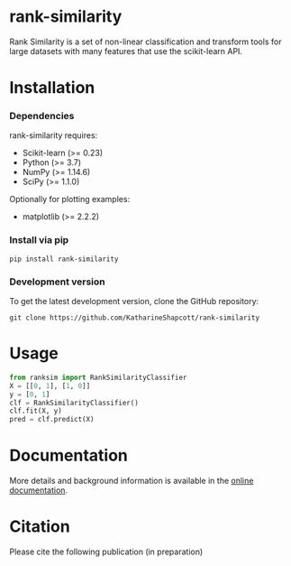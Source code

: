 # rank-similarity

Rank Similarity is a set of non-linear classification and transform tools for large datasets with many features that use the scikit-learn API. 

# Installation
### Dependencies
rank-similarity requires:

- Scikit-learn (>= 0.23)
- Python (>= 3.7)
- NumPy (>= 1.14.6)
- SciPy (>= 1.1.0)

Optionally for plotting examples:
- matplotlib (>= 2.2.2)

### Install via pip

```
pip install rank-similarity
```

### Development version

To get the latest development version, clone the GitHub repository:

```
git clone https://github.com/KatharineShapcott/rank-similarity
```

# Usage

``` python
from ranksim import RankSimilarityClassifier
X = [[0, 1], [1, 0]]
y = [0, 1]
clf = RankSimilarityClassifier()
clf.fit(X, y)
pred = clf.predict(X)
```

# Documentation

More details and background information is available in the
[online documentation]().

# Citation

Please cite the following publication (in preparation) 